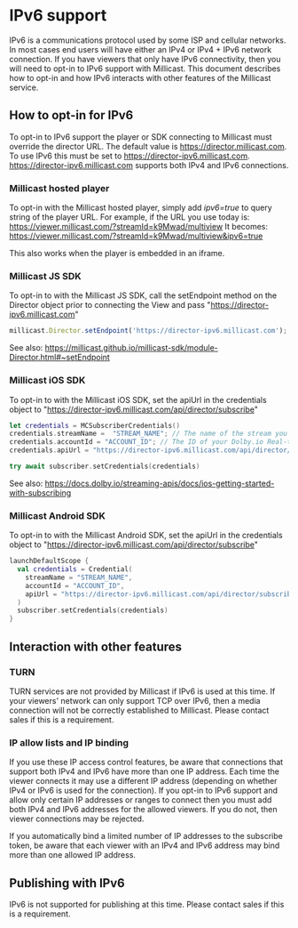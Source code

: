 # IPv6 support

IPv6 is a communications protocol used by some ISP and cellular networks. In most cases end users will have either an IPv4 or IPv4 + IPv6 network connection. If you have viewers that only have IPv6 connectivity, then you will need to opt-in to IPv6 support with Millicast. This document describes how to opt-in and how IPv6 interacts with other features of the Millicast service.

## How to opt-in for IPv6

To opt-in to IPv6 support the player or SDK connecting to Millicast must override the director URL. The default value is https://director.millicast.com. To use IPv6 this must be set to https://director-ipv6.millicast.com.
https://director-ipv6.millicast.com supports both IPv4 and IPv6 connections.

### Millicast hosted player

To opt-in with the Millicast hosted player, simply add _ipv6=true_ to query string of the player URL.
For example, if the URL you use today is: https://viewer.millicast.com/?streamId=k9Mwad/multiview
It becomes: https://viewer.millicast.com/?streamId=k9Mwad/multiview&ipv6=true

This also works when the player is embedded in an iframe.

### Millicast JS SDK

To opt-in to with the Millicast JS SDK, call the setEndpoint method on the Director object prior to connecting the View and pass "https://director-ipv6.millicast.com"

```javascript
millicast.Director.setEndpoint('https://director-ipv6.millicast.com');
```

See also: https://millicast.github.io/millicast-sdk/module-Director.html#~setEndpoint

### Millicast iOS SDK

To opt-in to with the Millicast iOS SDK, set the apiUrl in the credentials object to "https://director-ipv6.millicast.com/api/director/subscribe"

```swift
let credentials = MCSubscriberCredentials()
credentials.streamName =  "STREAM_NAME"; // The name of the stream you want to subscribe to
credentials.accountId = "ACCOUNT_ID"; // The ID of your Dolby.io Real-time Streaming account
credentials.apiUrl = "https://director-ipv6.millicast.com/api/director/subscribe"; // The subscribe API URL

try await subscriber.setCredentials(credentials)
```

See also: https://docs.dolby.io/streaming-apis/docs/ios-getting-started-with-subscribing

### Millicast Android SDK

To opt-in to with the Millicast Android SDK, set the apiUrl in the credentials object to "https://director-ipv6.millicast.com/api/director/subscribe"

```kotlin
launchDefaultScope {
  val credentials = Credential(
    streamName = "STREAM_NAME",
    accountId = "ACCOUNT_ID",
    apiUrl = "https://director-ipv6.millicast.com/api/director/subscribe"
  )
  subscriber.setCredentials(credentials)
}
```

## Interaction with other features

### TURN

TURN services are not provided by Millicast if IPv6 is used at this time. If your viewers' network can only support TCP over IPv6, then a media connection will not be correctly established to Millicast.
Please contact sales if this is a requirement.

### IP allow lists and IP binding

If you use these IP access control features, be aware that connections that support both IPv4 and IPv6 have more than one IP address. Each time the viewer connects it may use a different IP address (depending on whether IPv4 or IPv6 is used for the connection).
If you opt-in to IPv6 support and allow only certain IP addresses or ranges to connect then you must add both IPv4 and IPv6 addresses for the allowed viewers. If you do not, then viewer connections may be rejected.

If you automatically bind a limited number of IP addresses to the subscribe token, be aware that each viewer with an IPv4 and IPv6 address may bind more than one allowed IP address.

## Publishing with IPv6

IPv6 is not supported for publishing at this time. Please contact sales if this is a requirement.

